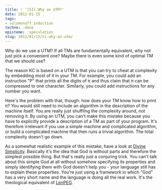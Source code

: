 ```yaml
---
title: ! '[SI] Why an UTM?'
date: 2012-01-15
tags:
- solomonoff induction
techne: :done
episteme: :speculation
slug: 2012/01/15/si-why-an-utm/
---
```


Why do we use a UTM? If all TMs are fundamentally equivalent, why not just pick a convenient one? Maybe there is even some kind of optimal TM that we should use?

The reason KC is based on a UTM is that you can try to cheat at complexity by embedding most of it in your TM. For example, you could add an instruction "P" that prints all the digits of π and thus claim that π can be compressed to one character. Similarly, you could add instructions for any number you want.

Here's the problem with that, though: how does your TM know how to print π? You would still need to include an algorithm in the description of the machine itself. You are really just shuffling the complexity around, not removing it. By using an UTM, you can't make this mistake because you have to explicitly provide a description of a TM as part of your program. It's therefore irrelevant if you use a simple machine and complicated algorithm, or build a complicated machine that then runs a trivial algorithm. The total complexity doesn't go down.

As a somewhat realistic example of this mistake, have a look at [Divine Simplicity](http://en.wikipedia.org/wiki/Divine_simplicity). Basically it's the idea that God is without parts and therefore the simplest possible thing. But that's really just a conjuring trick. You can't talk about this simple God at all without somehow specifying its properties and simply identifying them with God doesn't help you - your language still has to explain these properties. You're just using a framework in which "God" has a very short name and the language is doing all the real work. It's the theological equivalent of [LenPEG](http://www.dangermouse.net/esoteric/lenpeg.html).